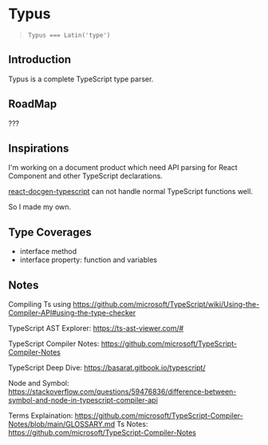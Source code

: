 # Typus

> `Typus === Latin('type')`

## Introduction

Typus is a complete TypeScript type parser.

## RoadMap
???

## Inspirations

I'm working on a document product which need API parsing for React Component and other TypeScript declarations.

[react-docgen-typescript](https://github.com/styleguidist/react-docgen-typescript) can not handle normal TypeScript functions well.

So I made my own.

## Type Coverages

- interface method
- interface property: function and variables

## Notes

Compiling Ts using https://github.com/microsoft/TypeScript/wiki/Using-the-Compiler-API#using-the-type-checker

TypeScript AST Explorer: https://ts-ast-viewer.com/#

TypeScript Compiler Notes: https://github.com/microsoft/TypeScript-Compiler-Notes

TypeScript Deep Dive: https://basarat.gitbook.io/typescript/

Node and Symbol: https://stackoverflow.com/questions/59476836/difference-between-symbol-and-node-in-typescript-compiler-api

Terms Explaination: https://github.com/microsoft/TypeScript-Compiler-Notes/blob/main/GLOSSARY.md
Ts Notes: https://github.com/microsoft/TypeScript-Compiler-Notes
